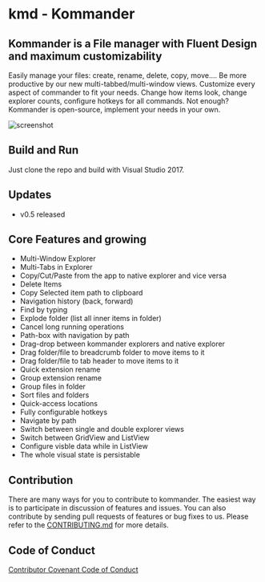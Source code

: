 
# kmd - Kommander
## Kommander is a File manager with Fluent Design and maximum customizability 
Easily manage your files: create, rename, delete, copy, move.... 
Be more productive by our new multi-tabbed/multi-window views. 
Customize every aspect of commander to fit your needs. Change how items look, change explorer counts, configure hotkeys for all commands. 
Not enough? Kommander is open-source, implement your needs in your own.

![screenshot](https://i.imgur.com/PtB1V4P.png)

## Build and Run
Just clone the repo and build with Visual Studio 2017.

## Updates
* v0.5 released

## Core Features and growing

* Multi-Window Explorer
* Multi-Tabs in Explorer
* Copy/Cut/Paste from the app to native explorer and vice versa
* Delete Items
* Copy Selected item path to clipboard
* Navigation history (back, forward)
* Find by typing
* Explode folder (list all inner items in folder)
* Cancel long running operations
* Path-box with navigation by path
* Drag-drop between kommander explorers and native explorer
* Drag folder/file to breadcrumb folder to move items to it
* Drag folder/file to tab header to move items to it
* Quick extension rename
* Group extension rename
* Group files in folder
* Sort files and folders
* Quick-access locations
* Fully configurable hotkeys
* Navigate by path
* Switch between single and double explorer views
* Switch between GridView and ListView
* Configure visble data while in ListView
* The whole visual state is persistable


## Contribution
There are many ways for you to contribute to kommander. The easiest way is to participate in discussion of features and issues. You can also contribute by sending pull requests of features or bug fixes to us. Please refer to the [CONTRIBUTING.md](https://github.com/kommanderapp/kmd-uwp/blob/master/CONTRIBUTING.md) for more details.

## Code of Conduct
[Contributor Covenant Code of Conduct](https://github.com/kommanderapp/kmd-uwp/blob/master/CODE_OF_CONDUCT.md)


